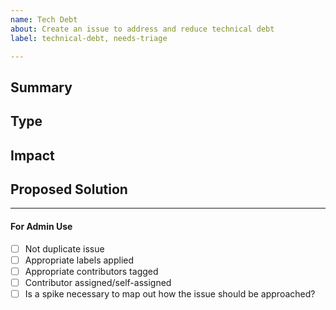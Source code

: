 ```yaml
---
name: Tech Debt
about: Create an issue to address and reduce technical debt
label: technical-debt, needs-triage

---
```


<!-- < < < < < < < < < < < < < < < < < < < < < < < < < < < < < < < < < ☺ 
v                            ✰  Thanks for opening an issue! ✰    
v    Before smashing the submit button please review the template.
v    Please also ensure that this is not a duplicate issue :)  
☺ > > > > > > > > > > > > > > > > > > > > > > > > > > > > > > > > >  -->

## Summary

<!-- Description of the tech debt and rationale behind addressing it -->

## Type

<!-- 
Select one or more categories of tech debt that fits the description of the issue.

Architecture Debt
Build Debt
Code Debt
Defect Debt
Design Debt
Documentation Debt
Infrastructure Debt
People Debt
Process Debt
Requirement Debt
Service Debt
Test Automation Debt
Test Debt
-->

## Impact

<!-- Description of current impact or limitation imposed by the tech debt and tradeoffs to addressing it. -->

## Proposed Solution

<!-- Explanation of proposed solution, possible alternatives, and potential implementation  -->

____

#### For Admin Use

- [ ] Not duplicate issue
- [ ] Appropriate labels applied
- [ ] Appropriate contributors tagged
- [ ] Contributor assigned/self-assigned
- [ ] Is a spike necessary to map out how the issue should be approached?